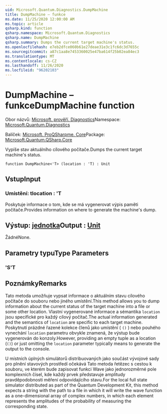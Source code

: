 ```yaml
---
uid: Microsoft.Quantum.Diagnostics.DumpMachine
title: DumpMachine – funkce
ms.date: 11/25/2020 12:00:00 AM
ms.topic: article
qsharp.kind: function
qsharp.namespace: Microsoft.Quantum.Diagnostics
qsharp.name: DumpMachine
qsharp.summary: Dumps the current target machine's status.
ms.openlocfilehash: e7eb2dfce060b61e27deae31e3c1fc6dc3d7655c
ms.sourcegitcommit: a87c1aa8e7453360025e47ba614f25b02ea84ec3
ms.translationtype: MT
ms.contentlocale: cs-CZ
ms.lasthandoff: 11/26/2020
ms.locfileid: "96202103"
---
```

# <a name="dumpmachine-function"></a><span data-ttu-id="67a58-102">DumpMachine – funkce</span><span class="sxs-lookup"><span data-stu-id="67a58-102">DumpMachine function</span></span>

<span data-ttu-id="67a58-103">Obor názvů: [Microsoft. prověří. Diagnostics](xref:Microsoft.Quantum.Diagnostics)</span><span class="sxs-lookup"><span data-stu-id="67a58-103">Namespace: [Microsoft.Quantum.Diagnostics](xref:Microsoft.Quantum.Diagnostics)</span></span>

<span data-ttu-id="67a58-104">Balíček: [Microsoft. ProQSharpme. Core](https://nuget.org/packages/Microsoft.Quantum.QSharp.Core)</span><span class="sxs-lookup"><span data-stu-id="67a58-104">Package: [Microsoft.Quantum.QSharp.Core](https://nuget.org/packages/Microsoft.Quantum.QSharp.Core)</span></span>


<span data-ttu-id="67a58-105">Vypíše stav aktuálního cílového počítače.</span><span class="sxs-lookup"><span data-stu-id="67a58-105">Dumps the current target machine's status.</span></span>

```qsharp
function DumpMachine<'T> (location : 'T) : Unit
```


## <a name="input"></a><span data-ttu-id="67a58-106">Vstup</span><span class="sxs-lookup"><span data-stu-id="67a58-106">Input</span></span>

### <a name="location--t"></a><span data-ttu-id="67a58-107">Umístění: t</span><span class="sxs-lookup"><span data-stu-id="67a58-107">location : 'T</span></span>

<span data-ttu-id="67a58-108">Poskytuje informace o tom, kde se má vygenerovat výpis paměti počítače.</span><span class="sxs-lookup"><span data-stu-id="67a58-108">Provides information on where to generate the machine's dump.</span></span>



## <a name="output--unit"></a><span data-ttu-id="67a58-109">Výstup: [jednotka](xref:microsoft.quantum.lang-ref.unit)</span><span class="sxs-lookup"><span data-stu-id="67a58-109">Output : [Unit](xref:microsoft.quantum.lang-ref.unit)</span></span>

<span data-ttu-id="67a58-110">Žádné</span><span class="sxs-lookup"><span data-stu-id="67a58-110">None.</span></span>

## <a name="type-parameters"></a><span data-ttu-id="67a58-111">Parametry typu</span><span class="sxs-lookup"><span data-stu-id="67a58-111">Type Parameters</span></span>

### <a name="t"></a><span data-ttu-id="67a58-112">'S</span><span class="sxs-lookup"><span data-stu-id="67a58-112">'T</span></span>



## <a name="remarks"></a><span data-ttu-id="67a58-113">Poznámky</span><span class="sxs-lookup"><span data-stu-id="67a58-113">Remarks</span></span>

<span data-ttu-id="67a58-114">Tato metoda umožňuje vypsat informace o aktuálním stavu cílového počítače do souboru nebo jiného umístění.</span><span class="sxs-lookup"><span data-stu-id="67a58-114">This method allows you to dump information about the current status of the target machine into a file or some other location.</span></span>
<span data-ttu-id="67a58-115">Vlastní vygenerované informace a sémantika `location` jsou specifické pro každý cílový počítač.</span><span class="sxs-lookup"><span data-stu-id="67a58-115">The actual information generated and the semantics of `location` are specific to each target machine.</span></span> <span data-ttu-id="67a58-116">Poskytnutí prázdné řazené kolekce členů jako umístění ( `()` ) nebo pouhého vynechání `location` parametru obvykle znamená, že výstup bude vygenerován do konzoly.</span><span class="sxs-lookup"><span data-stu-id="67a58-116">However, providing an empty tuple as a location (`()`) or just omitting the `location` parameter typically means to generate the output to the console.</span></span>

<span data-ttu-id="67a58-117">U místních úplných simulátorů distribuovaných jako součást vývojové sady pro plnění stavových prostředí očekává Tato metoda řetězec s cestou k souboru, ve kterém bude zapisovat funkci Wave jako jednorozměrné pole komplexních čísel, kde každý prvek představuje amplitudy pravděpodobnosti měření odpovídajícího stavu.</span><span class="sxs-lookup"><span data-stu-id="67a58-117">For the local full state simulator distributed as part of the Quantum Development Kit, this method  expects a string with the path to a file in which it will write the wave function as a one-dimensional array of complex numbers, in which each element represents the amplitudes of the probability of measuring the corresponding state.</span></span>